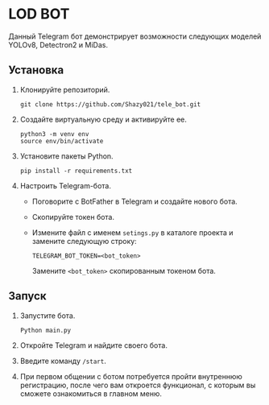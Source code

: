 # LOD BOT

Данный Telegram бот демонстрирует возможности следующих моделей YOLOv8, Detectron2 и MiDas.

## Установка

1. Клонируйте репозиторий.

   ```
   git clone https://github.com/Shazy021/tele_bot.git
   ```
   
2. Создайте виртуальную среду и активируйте ее.

   ```
   python3 -m venv env
   source env/bin/activate
   ```
   
3. Установите пакеты Python.

   ```
   pip install -r requirements.txt
   ```
   
4. Настроить Telegram-бота.

   - Поговорите с BotFather в Telegram и создайте нового бота.
   - Скопируйте токен бота.
   - Измените файл с именем `setings.py` в каталоге проекта и замените следующую строку:
   
      ```
      TELEGRAM_BOT_TOKEN=<bot_token>
      ```
      
      Замените `<bot_token>` скопированным токеном бота.
      
## Запуск

1. Запустите бота.

   ```
   Python main.py
   ```
   
2. Откройте Telegram и найдите своего бота.

3. Введите команду `/start`.

4. При первом общении с ботом потребуется пройти внутреннюю регистрацию, после чего вам откроется функционал, с которым вы сможете ознакомиться в главном меню.
